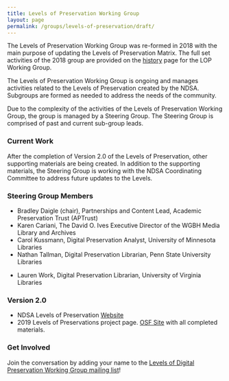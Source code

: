 ```yaml
---
title: Levels of Preservation Working Group
layout: page
permalink: /groups/levels-of-preservation/draft/
---
```

The Levels of Preservation Working Group was re-formed in 2018 with the main purpose of updating the Levels of Preservation Matrix. The full set activities of the 2018 group are provided on the [history](/groups/levels-of-preservation/history/) page for the LOP Working Group.

The Levels of Preservation Working Group is ongoing and manages activities related to the Levels of Preservation created by the NDSA.  Subgroups are formed as needed to address the needs of the community. 

Due to the complexity of the activities of the Levels of Preservation Working Group, the group is managed by a Steering Group.  The Steering Group is comprised of past and current sub-group leads.  

### Current Work
After the completion of Version 2.0 of the Levels of Preservation, other supporting materials are being created.  In addition to the supporting materials, the Steering Group is working with the NDSA Coordinating Committee to address future updates to the Levels.  


### Steering Group Members
* Bradley Daigle (chair), Partnerships and Content Lead, Academic Preservation Trust (APTrust)
* Karen Cariani, The David O. Ives Executive Director of the WGBH Media Library and Archives
* Carol Kussmann, Digital Preservation Analyst, University of Minnesota Libraries
* Nathan Tallman, Digital Preservation Librarian, Penn State University Libraries
- Lauren Work, Digital Preservation Librarian, University of Virginia Libraries


### Version 2.0 
- NDSA Levels of Preservation [Website](/publications/levels-of-digital-preservation/)
- 2019 Levels of Preservations project page.  [OSF Site](https://ndsa.org/activities/levels-of-digital-preservation/) with all completed materials.


### Get Involved
Join the conversation by adding your name to the [Levels of Digital Preservation Working Group mailing list](https://lists.clir.org/cgi-bin/wa?A0=NDSA-LEVELS)! 



